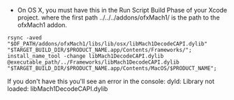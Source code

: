 
* On OS X, you must have this in the Run Script Build Phase of your Xcode project. where the first path ../../../addons/ofxMach1/ is the path to the ofxMach1 addon.

```
rsync -aved  "$OF_PATH/addons/ofxMach1/libs/lib/osx/libMach1DecodeCAPI.dylib" "$TARGET_BUILD_DIR/$PRODUCT_NAME.app/Contents/Frameworks/";
install_name_tool -change libMach1DecodeCAPI.dylib @executable_path/../Frameworks/libMach1DecodeCAPI.dylib "$TARGET_BUILD_DIR/$PRODUCT_NAME.app/Contents/MacOS/$PRODUCT_NAME";
```

If you don't have this you'll see an error in the console: dyld: Library not loaded: libMach1DecodeCAPI.dylib